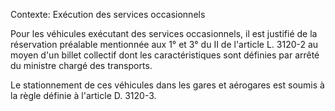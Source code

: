Contexte: Exécution des services occasionnels

Pour les véhicules exécutant des services occasionnels, il est justifié de la réservation préalable mentionnée aux 1° et 3° du II de l'article L. 3120-2 au moyen d'un billet collectif dont les caractéristiques sont définies par arrêté du ministre chargé des transports.

Le stationnement de ces véhicules dans les gares et aérogares est soumis à la règle définie à l'article D. 3120-3.